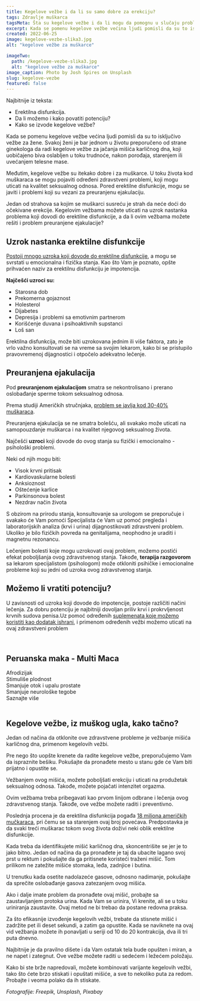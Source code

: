 ```yaml
---
title: Kegelove vežbe i da li su samo dobre za erekciju?
tags: Zdravlje muškarca
tagsMeta: Šta su kegelove vežbe i da li mogu da pomognu u slučaju problemi koji se javljaju u seksualnom životu muškarca? Na koji način se sprovode i šta možemo da očekujemo?
excerpt: Kada se pomenu kegelove vežbe većina ljudi pomisli da su to isključivo vežbe za žene.
created: 2022-06-25
image: kegelove-vezbe-slika3.jpg
alt: "kegelove vežbe za muškarce"

imageTwo:
  path: /kegelove-vezbe-slika3.jpg
  alt: "kegelove vežbe za muškarce"
image_caption: Photo by Josh Spires on Unsplash
slug: kegelove-vezbe
featured: false
---
```




<div class="text-component line-height-lg v-space-md">

<div class="tldr-box">
  <div class="tldr-box__content">
	<span class="text-base font-bold">Najbitnije iz teksta:</span>
    <ul class="list list--ul margin-top-sm margin-bottom-0">
      <li>Erektilna disfunkcija.</li>
      <li>Da li možemo i kako povatiti potenciju?</li>
      <li>Kako se izvode kegelove vežbe?</li>
    </ul>
  </div>
</div>

Kada se pomenu kegelove vežbe većina ljudi pomisli da su to isključivo vežbe za žene. Svakoj  ženi je bar jednom u životu preporučeno od strane ginekologa da radi kegelove vežbe za jačanja mišića karličnog dna, koji uobičajeno biva oslabljen u toku trudnoće, nakon porođaja, starenjem ili uvećanjem telesne mase.

Međutim, kegelove vežbe su itekako dobre i za muškarce. U toku života kod muškaraca se mogu pojaviti određeni zdravstveni problemi, koji mogu uticati na kvalitet seksualnog odnosa. Pored erektilne disfunkcije, mogu se javiti i problemi koji su vezani za preuranjenu ejakulaciju.

Jedan od strahova sa kojim se muškarci susreću je strah da neće doći do očekivane erekcije. Kegelovim vežbama možete uticati na uzrok nastanka problema koji dovodi do erektilne disfunkcije, a da li ovim vežbama možete rešiti i problem preuranjene ejakulacije?

## Uzrok nastanka erektilne disfunkcije

[Postoji mnogo uzroka koji dovode do erektilne disfunkcije](https://www.healthline.com/health/erectile-dysfunction#prevention), a mogu se svrstati u emocionalna i fizička stanja. Kao što Vam je poznato, opšte prihvaćen naziv za erektilnu disfunkciju je impotencija.

**Najčešći uzroci su:**

- Starosna dob
- Prekomerna gojaznost
- Holesterol 
- Dijabetes
- Depresija i problemi sa emotivnim partnerom 
- Korišćenje duvana i psihoaktivnih supstanci
- Loš san

Erektilna disfunkcija, može biti uzrokovana jednim ili više faktora, zato je vrlo važno konsultovati se na vreme sa svojim lekarom, kako bi se pristupilo pravovremenoj dijagnostici i  otpočelo adekvatno lečenje.

## Preuranjena ejakulacija

Pod **preuranjenom ejakulacijom** smatra se nekontrolisano i prerano oslobađanje sperme tokom seksualnog odnosa.

Prema studiji Američkih stručnjaka, [problem se javlja kod 30-40% muškaraca](https://my.clevelandclinic.org/health/diseases/15627-premature-ejaculation).

Preuranjena ejakulacija se ne smatra bolešću, ali svakako može uticati na samopouzdanje muškarca i na kvalitet njegovog seksualnog života.

Najčešći **uzroci** koji dovode do ovog stanja su fizički i emocionalno - psihološki problemi.

Neki od njih mogu biti:

- Visok krvni pritisak
- Kardiovaskularne bolesti
- Anksioznost
- Oštećenje karlice
- Parkinsonova bolest
- Nezdrav način života

S obzirom na prirodu stanja, konsultovanje sa urologom se preporučuje i svakako će Vam pomoći Specijalista će Vam uz pomoć pregleda i laboratorijskih analiza (krvi i urina) dijagnostikovati zdravstveni problem. Ukoliko je bilo fizičkih povreda na genitalijama, neophodno je uraditi i magnetnu rezonancu.

Lečenjem bolesti koje mogu uzrokovati ovaj problem, možemo postići efekat poboljšanja ovog zdravstvenog stanja. Takođe, **terapija razgovorom** sa lekarom specijalistom (psihologom) može otkloniti psihičke i emocionalne probleme koji su jedni od uzroka ovog zdravstvenog stanja.

## Možemo li vratiti potenciju?

U zavisnosti od uzroka koji dovode do impotencije, postoje različiti načini lečenja. Za dobru potenciju je najbitniji dovoljan priliv krvi i prokrvljenost krvnih sudova penisa.Uz pomoć određenih [suplemenata koje možemo koristiti kao dodatak ishrani](https://flpshop.rs/dodaci-ishrani/11638/forever-multi-maca/360000954255/personal.html), i primenom određenih vežbi možemo uticati na ovaj zdravstveni problem

<br>

<div class="text-component__block padding-y-md padding-x-md radius-lg margin-top-md bg-white">
	<div class="grid gap-sm">
		<div class="col-4@md">
			<g-image class="" src="~/assets/img/Kupi_Forever_Living_Forever_Multi-Maca_Dietary_Supplement_60.jpg" alt="erekcija prirodni lek"></g-image>
		</div>
		<div class="col-8@md">
			<div class="flex flex-wrap gap-sm items-center">
				<div class="">
					<h2 class="text-lg">Peruanska maka - Multi Maca</h2>
				</div>
        <div class="grid margin-bottom-lg gap-xxs">
					<div class="flex items-center text-sm">
						<g-image style="width: auto !important;" class="margin-left-important" src="~/assets/img/check.svg"></g-image>
							Afrodizijak
					</div>
          <div class="flex items-center text-sm">
						<g-image style="width: auto !important;" class="margin-left-important" src="~/assets/img/check.svg"></g-image>
							Stimuliše plodnost
					</div>
          <div class="flex items-center text-sm">
						<g-image style="width: auto !important;" class="margin-left-important" src="~/assets/img/check.svg"></g-image>
							Smanjuje otok i upalu prostate
					</div>
          <div class="flex items-center text-sm">
						<g-image style="width: auto !important;" class="margin-left-important" src="~/assets/img/check.svg"></g-image>
							Smanjuje neurološke tegobe
					</div>
				</div>
			</div>
			<div class="flex gap-md@sm gap-md flex-column flex-row@sm padding-top-lg justify-between@sm items-center">
				<g-link to="/dodaci-ishrani/multi-maka/" class="kupiteCTA btn btn--primary flex-grow center-between@lg justify-center btn--md">
					Saznajte više
				</g-link>
				<g-image style="width: auto !important;" class="" src="~/assets/img/logo-futer.png"></g-image>
			</div>
		</div>
	</div>
</div>

<br>

## Kegelove vežbe, iz muškog ugla, kako tačno?

Jedan od načina da otklonite ove zdravstvene probleme je vežbanje mišića karličnog dna, primenom kegelovih vežbi.

Pre nego što uopšte krenete da radite kegelove vežbe, preporučujemo Vam da ispraznite bešiku. Pokušajte da pronađete mesto u stanu gde će Vam biti prijatno i opustite se.

Vežbanjem ovog mišića, možete poboljšati erekciju i uticati na produžetak seksualnog odnosa. Takođe, možete pojačati intenzitet orgazma. 

Ovim vežbama treba pribegavati kao prvom linijom odbrane i lečenja ovog zdravstvenog stanja. Takođe, ove vežbe možete raditi i preventivno.

Poslednja procena je da erektilna disfunkcija pogađa [18 miliona američkih mučkaraca](https://www.webmd.com/men/best-exercises-erectile-dysfunction-premature-ejaculation), pri čemu se sa starenjem ovaj broj povećava. Predpostavka je da svaki treći muškarac tokom svog života doživi neki oblik erektilne disfunkcije.  

Kada treba da identifikujete mišić karličnog dna, skoncentrišite se jer je to jako bitno. Jedan od načina da ga pronađete je taj da ubacite lagano svoj prst u rektum i pokušajte da ga pritisnete koristeći traženi mišić. Tom prilikom ne zatežite mišiće stomaka, leđa, zadnjice i butina.  

U  trenutku kada osetite nadolazeće gasove, odnosno nadimanje, pokušajte da sprečite oslobađanje gasova zatezanjem ovog mišića.

Ako i dalje imate problem da pronađete ovaj mišić, probajte sa zaustavljanjem protoka urina. Kada Vam se urinira, Vi krenite, ali se u toku uriniranja zaustavite. Ovaj metod ne bi trebao da postane redovna praksa. 

Za što efikasnije izvođenje kegelovih vežbi, trebate da stisnete mišić i zadržite pet ili deset sekundi, a zatim ga opustite. Kada se naviknete na ovaj vid vežbanja možete ih ponavljati u seriji od 10 do 20 kontrakcija, dva ili tri puta dnevno.

Najbitnije je da pravilno dišete i da Vam ostatak tela bude opušten i miran, a ne napet i zategnut. Ove vežbe možete raditi u sedećem i ležećem položaju.

Kako bi ste brže napredovali, možete kombinovati varijante kegelovih vežbi, tako što ćete brzo stiskati i opuštati mišiće, a sve to nekoliko puta za redom. Probajte i veoma polako da ih stiskate.


_Fotografije: Freepik, Unsplash, Pixabay_

</div>


